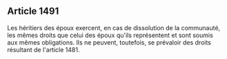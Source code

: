 Article 1491
----
Les héritiers des époux exercent, en cas de dissolution de la communauté, les
mêmes droits que celui des époux qu'ils représentent et sont soumis aux mêmes
obligations. Ils ne peuvent, toutefois, se prévaloir des droits résultant de
l'article 1481.
